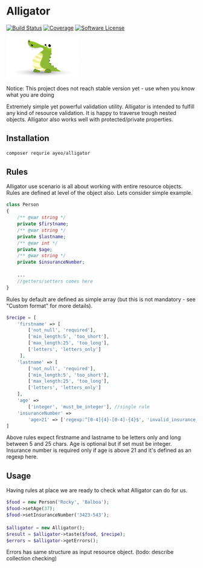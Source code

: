 # Alligator 

[![Build Status](https://travis-ci.org/ayeo/alligator.svg?branch=master)](https://travis-ci.org/ayeo/alligator) 
[![Coverage](https://codecov.io/gh/ayeo/alligator/branch/master/graph/badge.svg)](https://codecov.io/gh/ayeo/alligator)
[![Software License](https://img.shields.io/badge/license-MIT-brightgreen.svg?style=flat-square)](license.md)

![Logo](alligator.png) 

Notice: This project does not reach stable version yet - use when you know what you are doing 

Extremely simple yet powerful validation utility. Alligator is intended to fulfill any kind of resource validation.
 It is happy to traverse trough nested objects. Alligator also works well with protected/private properties.

## Installation

```bash
composer requrie ayeo/alligator
```

## Rules

Alligator use scenario is all about working with entire resource objects. Rules are defined at level of the object also.
Lets consider simple example.
```php
class Person 
{
    /** @var string */
    private $firstname;
    /** @var string */
    private $lastname;
    /** @var int */
    private $age;
    /** @var string */
    private $insuranceNumber;
    
    ...
    //getters/setters comes here
}
```
Rules by default are defined as simple array (but this is not mandatory - see "Custom format" for more details).
```php
$recipe = [
    'firstname' => [
        ['not_null', 'required'],
        ['min_length:5', 'too_short'],
        ['max_length:25', 'too_long'],
        ['letters', 'letters_only']
     ],
    'lastname' => [
        ['not_null', 'required'],
        ['min_length:5', 'too_short'],
        ['max_length:25', 'too_long'],
        ['letters', 'letters_only']
    ],
    'age' => 
        ['integer', 'must_be_integer'], //single rule
    'insuranceNumber' =>
        'age>21' => ['regexp:^[0-4]{4}-[0-4]-{4}$', 'invalid_insurance_number']
]
```
Above rules expect firstname and lastname to be letters only and long between 5 and 25 chars. Age is optional but
if set must be integer. Insurance number is required only if age is above 21 and it's defined as an regexp here. 

## Usage

Having rules at place we are ready to check what Alligator can do for us.
```php
$food = new Person('Rocky', 'Balboa');
$food->setAge(37);
$food->setInsuranceNumber('3423-543'); 

$alligator = new Alligator();
$result = $alligator->taste($food, $recipe);
$errors = $alligator->getErrors();
```
Errors has same structure as input resource object.  (todo: describe collection checking)

